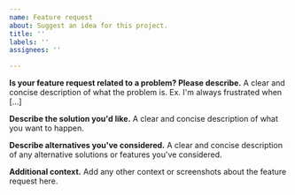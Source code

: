 ```yaml
---
name: Feature request
about: Suggest an idea for this project.
title: ''
labels: ''
assignees: ''

---
```


**Is your feature request related to a problem? Please describe.** A clear and concise description of what the problem is. Ex. I'm always frustrated when [...]  

**Describe the solution you'd like.** A clear and concise description of what you want to happen.  

**Describe alternatives you've considered.** A clear and concise description of any alternative solutions or features you've considered.  

**Additional context.** Add any other context or screenshots about the feature request here.  
